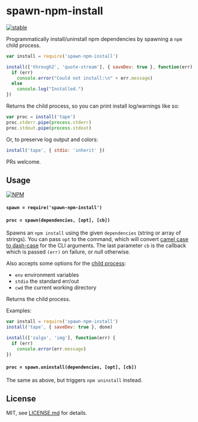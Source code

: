 # spawn-npm-install

[![stable](http://badges.github.io/stability-badges/dist/stable.svg)](http://github.com/badges/stability-badges)

Programmatically install/uninstall npm dependencies by spawning a `npm` child process.

```js
var install = require('spawn-npm-install')

install(['through2', 'quote-stream'], { saveDev: true }, function(err) {
  if (err)
    console.error("Could not install:\n" + err.message)
  else
    console.log("Installed.")
})
```

Returns the child process, so you can print install log/warnings like so:

```js
var proc = install('tape')
proc.stderr.pipe(process.stderr)
proc.stdout.pipe(process.stdout)
```

Or, to preserve log output and colors:

```js
install('tape', { stdio: 'inherit' })
```

PRs welcome.

## Usage

[![NPM](https://nodei.co/npm/spawn-npm-install.png)](https://www.npmjs.com/package/spawn-npm-install)

#### `spawn = require('spawn-npm-install')`
#### `proc = spawn(dependencies, [opt], [cb])`

Spawns an `npm install` using the given `dependencies` (string or array of strings). You can pass `opt` to the command, which will convert [camel case to dash-case](https://www.npmjs.com/package/dargs) for the CLI arguments. The last parameter `cb` is the callback which is passed `(err)` on failure, or null otherwise.

Also accepts some options for the [child process](https://nodejs.org/api/child_process.html#child_process_child_process_spawn_command_args_options):

- `env` environment variables
- `stdio` the standard err/out
- `cwd` the current working directory

Returns the child process.

Examples:

```js
var install = require('spawn-npm-install')
install('tape', { saveDev: true }, done)

install(['zalgo', 'img'], function(err) {
  if (err) 
    console.error(err.message)
})
```

#### `proc = spawn.uninstall(dependencies, [opt], [cb])`

The same as above, but triggers `npm uninstall` instead. 

## License

MIT, see [LICENSE.md](http://github.com/mattdesl/spawn-npm-install/blob/master/LICENSE.md) for details.
